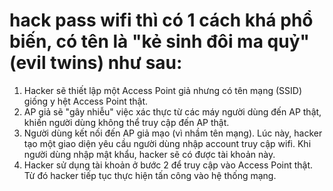 # hack pass wifi thì có 1 cách khá phổ biến, có tên là "kẻ sinh đôi ma quỷ" (evil twins) như sau:
1. Hacker sẽ thiết lập một Access Point giả nhưng có tên mạng (SSID) giống y hệt Access Point thật.
2. AP giả sẽ "gây nhiễu" việc xác thực từ các máy người dùng đến AP thật, khiến người dùng không thể truy cập đến AP thật.
3. Người dùng kết nối đến AP giả mạo (vì nhầm tên mạng). Lúc này, hacker tạo một giao diện yêu cầu người dùng nhập account truy cập wifi. Khi người dùng nhập mật khẩu, hacker sẽ có được tài khoản này.
4. Hacker sử dụng tài khoản ở bước 2 để truy cập vào Access Point thật. Từ đó hacker tiếp tục thực hiện tấn công vào hệ thống mạng.